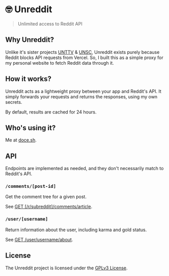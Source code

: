 # 🤓 Unreddit

> Unlimited access to Reddit API

## Why Unreddit?

Unlike it's sister projects [UNTTV](https://github.com/doceazedo/unttv) & [UNSC](https://github.com/doceazedo/unsc), Unreddit exists purely because Reddit blocks API requests from Vercel. So, I built this as a simple proxy for my personal website to fetch Reddit data through it.

## How it works?

Unreddit acts as a lightweight proxy between your app and Reddit's API. It simply forwards your requests and returns the responses, using my own secrets.

By default, results are cached for 24 hours.

## Who's using it?

Me at [doce.sh](https://doce.sh/blog/twin-stick-animations#comments).

## API

Endpoints are implemented as needed, and they don't necessarily match to Reddit's API.

### `/comments/[post-id]`

Get the comment tree for a given post.

See [GET \[/r/subreddit\]/comments/article](https://www.reddit.com/dev/api/#GET_comments_{article}).

### `/user/[username]`

Return information about the user, including karma and gold status.

See [GET /user/username/about](https://www.reddit.com/dev/api/#GET_user_{username}_about).

## License

The Unreddit project is licensed under the [GPLv3 License](LICENSE).
